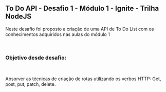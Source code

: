 <h2>To Do API - Desafio 1 - Módulo 1 - Ignite - Trilha NodeJS</h2>

<p>Neste desafio foi proposto a criação de uma API de To Do List com os conhecimentos adquiridos nas aulas do módulo 1</p>
</br>

<h3>Objetivo desde desafio:</h3>
</br>

<p>Absorver as técnicas de criação de rotas utilizando os verbos HTTP: Get, post, put, patch, delete.</p>


